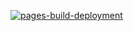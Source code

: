 [![pages-build-deployment](https://github.com/NatShulga/Online-Store-PetProj/actions/workflows/pages/pages-build-deployment/badge.svg)](https://github.com/NatShulga/Online-Store-PetProj/actions/workflows/pages/pages-build-deployment)
